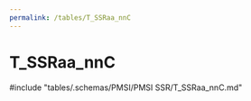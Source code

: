 ```yaml
---
permalink: /tables/T_SSRaa_nnC
---
```

# T_SSRaa_nnC

<!-- ATTENTION : Ne pas supprimer ou modifier la ligne ci-dessous -->
#include "tables/.schemas/PMSI/PMSI SSR/T_SSRaa_nnC.md"
<!-- ATTENTION : Ne pas supprimer ou modifier la ligne ci-dessus -->
